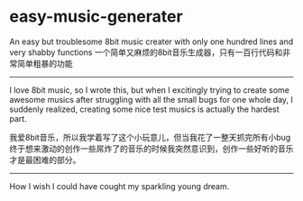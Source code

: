 # easy-music-generater
An easy but troublesome 8bit music creater with only one hundred lines and very shabby functions
一个简单又麻烦的8bit音乐生成器，只有一百行代码和非常简单粗暴的功能
***

I love 8bit music, so I wrote this, but when I excitingly trying to create some awesome musics after struggling with all the small bugs for one whole day, 
I suddenly realized, creating some nice test musics is actually the hardest part.

我爱8bit音乐，所以我学着写了这个小玩意儿，但当我花了一整天抓完所有小bug终于想来激动的创作一些屌炸了的音乐的时候我突然意识到，创作一些好听的音乐才是最困难的部分。
***
How I wish I could have cought my sparkling young dream. 
